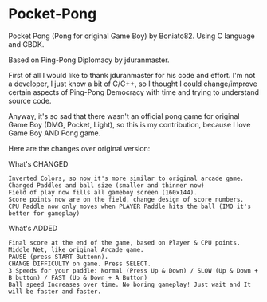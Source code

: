 # Pocket-Pong
Pocket Pong (Pong for original Game Boy) by Boniato82. Using C language and GBDK.

Based on Ping-Pong Diplomacy by jduranmaster.

First of all I would like to thank jduranmaster for his code and effort. I'm not a developer, I just know a bit of C/C++, so I thought I could change/improve certain aspects of Ping-Pong Democracy with time and trying to understand source code.

Anyway, it's so sad that there wasn't an official pong game for original Game Boy (DMG, Pocket, Light), so this is my contribution, because I love Game Boy AND Pong game.

Here are the changes over original version:

What's CHANGED

    Inverted Colors, so now it's more similar to original arcade game.
    Changed Paddles and ball size (smaller and thinner now)
    Field of play now fills all gameboy screen (160x144).
    Score points now are on the field, change design of score numbers.
    CPU Paddle now only moves when PLAYER Paddle hits the ball (IMO it's better for gameplay)
    
What's ADDED

    Final score at the end of the game, based on Player & CPU points.
    Middle Net, like original Arcade game.
    PAUSE (press START Buttonn).
    CHANGE DIFFICULTY on game. Press SELECT.
    3 Speeds for your paddle: Normal (Press Up & Down) / SLOW (Up & Down + B button) / FAST (Up & Down + A Button)
    Ball speed Increases over time. No boring gameplay! Just wait and It will be faster and faster.
